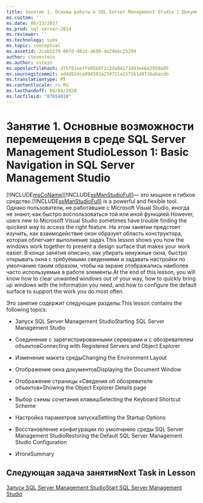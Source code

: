 ```yaml
---
title: Занятие 1. Основы работы в SQL Server Management Studio | Документы Майкрософт
ms.custom: ''
ms.date: 06/13/2017
ms.prod: sql-server-2014
ms.reviewer: ''
ms.technology: ssms
ms.topic: conceptual
ms.assetid: 2cab5279-86fd-482d-a690-de24bbc25299
author: stevestein
ms.author: sstein
ms.openlocfilehash: d75f81ee7fe05b0f2c2da84173d93ee6d2950a95
ms.sourcegitcommit: ad4d92dce894592a259721a1571b1d8736abacdb
ms.translationtype: MT
ms.contentlocale: ru-RU
ms.lasthandoff: 08/04/2020
ms.locfileid: "87654010"
---
```

# <a name="lesson-1-basic-navigation-in-sql-server-management-studio"></a><span data-ttu-id="52a13-102">Занятие 1. Основные возможности перемещения в среде SQL Server Management Studio</span><span class="sxs-lookup"><span data-stu-id="52a13-102">Lesson 1: Basic Navigation in SQL Server Management Studio</span></span>
  [!INCLUDE[msCoName](../../includes/msconame-md.md)]<span data-ttu-id="52a13-103">[!INCLUDE[ssManStudioFull](../../includes/ssmanstudiofull-md.md)]— это мощное и гибкое средство.</span><span class="sxs-lookup"><span data-stu-id="52a13-103">[!INCLUDE[ssManStudioFull](../../includes/ssmanstudiofull-md.md)] is a powerful and flexible tool.</span></span> <span data-ttu-id="52a13-104">Однако пользователи, не работавшие с Microsoft Visual Studio, иногда не знают, как быстро воспользоваться той или иной функцией.</span><span class="sxs-lookup"><span data-stu-id="52a13-104">However, users new to Microsoft Visual Studio sometimes have trouble finding the quickest way to access the right feature.</span></span> <span data-ttu-id="52a13-105">На этом занятии предстоит изучить, как взаимодействие окон образует область конструктора, которая облегчает выполнение задач.</span><span class="sxs-lookup"><span data-stu-id="52a13-105">This lesson shows you how the windows work together to present a design surface that makes your work easier.</span></span> <span data-ttu-id="52a13-106">В конце занятия описано, как убирать ненужные окна, быстро открывать окна с требуемыми сведениями и задавать настройки по умолчанию таким образом, чтобы на экране отображались наиболее часто используемые в работе элементы.</span><span class="sxs-lookup"><span data-stu-id="52a13-106">At the end of this lesson, you will know how to clear unwanted windows out of your way, how to quickly bring up windows with the information you need, and how to configure the default surface to support the work you do most often.</span></span>  
  
 <span data-ttu-id="52a13-107">Это занятие содержит следующие разделы:</span><span class="sxs-lookup"><span data-stu-id="52a13-107">This lesson contains the following topics:</span></span>  
  
-   <span data-ttu-id="52a13-108">Запуск SQL Server Management Studio</span><span class="sxs-lookup"><span data-stu-id="52a13-108">Starting SQL Server Management Studio</span></span>  
  
-   <span data-ttu-id="52a13-109">Соединение с зарегистрированными серверами и с обозревателем объектов</span><span class="sxs-lookup"><span data-stu-id="52a13-109">Connecting with Registered Servers and Object Explorer</span></span>  
  
-   <span data-ttu-id="52a13-110">Изменение макета среды</span><span class="sxs-lookup"><span data-stu-id="52a13-110">Changing the Environment Layout</span></span>  
  
-   <span data-ttu-id="52a13-111">Отображение окна документов</span><span class="sxs-lookup"><span data-stu-id="52a13-111">Displaying the Document Window</span></span>  
  
-   <span data-ttu-id="52a13-112">Отображение страницы «Сведения об обозревателе объектов»</span><span class="sxs-lookup"><span data-stu-id="52a13-112">Showing the Object Explorer Details page</span></span>  
  
-   <span data-ttu-id="52a13-113">Выбор схемы сочетания клавиш</span><span class="sxs-lookup"><span data-stu-id="52a13-113">Selecting the Keyboard Shortcut Scheme</span></span>  
  
-   <span data-ttu-id="52a13-114">Настройка параметров запуска</span><span class="sxs-lookup"><span data-stu-id="52a13-114">Setting the Startup Options</span></span>  
  
-   <span data-ttu-id="52a13-115">Восстановление конфигурации по умолчанию среды SQL Server Management Studio</span><span class="sxs-lookup"><span data-stu-id="52a13-115">Restoring the Default SQL Server Management Studio Configuration</span></span>  
  
-   <span data-ttu-id="52a13-116">Итоги</span><span class="sxs-lookup"><span data-stu-id="52a13-116">Summary</span></span>  
  
## <a name="next-task-in-lesson"></a><span data-ttu-id="52a13-117">Следующая задача занятия</span><span class="sxs-lookup"><span data-stu-id="52a13-117">Next Task in Lesson</span></span>  
 [<span data-ttu-id="52a13-118">Запуск SQL Server Management Studio</span><span class="sxs-lookup"><span data-stu-id="52a13-118">Start SQL Server Management Studio</span></span>](../sql-server-management-studio-ssms.md)  
  
  
